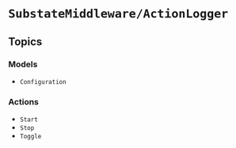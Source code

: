 # ``SubstateMiddleware/ActionLogger``

## Topics

### Models

- ``Configuration``

### Actions

- ``Start``
- ``Stop``
- ``Toggle``
